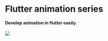 # Flutter animation series
#### Develop animation in flutter easily.

<img src='https://github.com/sky-flutter/flutter_animation_series/blob/master/output.gif'/>
